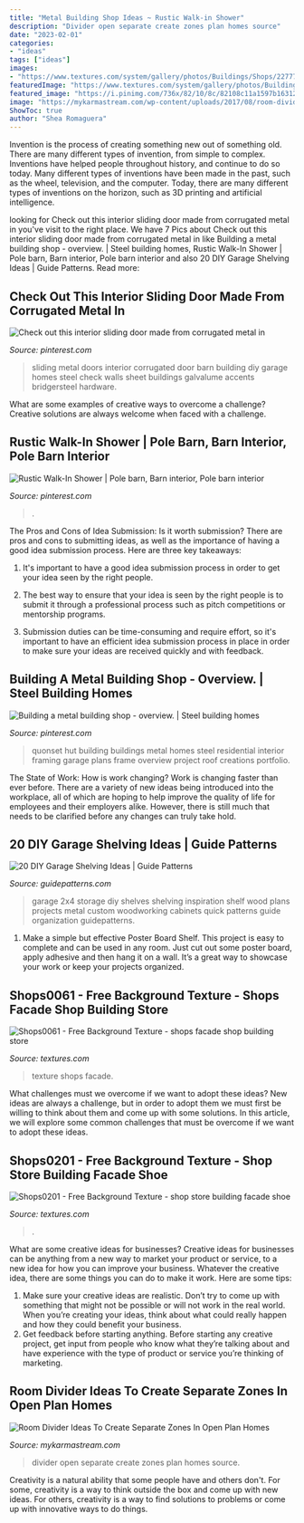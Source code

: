 ```yaml
---
title: "Metal Building Shop Ideas ~ Rustic Walk-in Shower"
description: "Divider open separate create zones plan homes source"
date: "2023-02-01"
categories:
- "ideas"
tags: ["ideas"]
images:
- "https://www.textures.com/system/gallery/photos/Buildings/Shops/22777/Shops0061_600.jpg?v=5"
featuredImage: "https://www.textures.com/system/gallery/photos/Buildings/Shops/26103/Shops0201_1_600.jpg?v=5"
featured_image: "https://i.pinimg.com/736x/82/10/8c/82108c11a1597b163127390c1b05187a.jpg"
image: "https://mykarmastream.com/wp-content/uploads/2017/08/room-divider-2.jpg"
ShowToc: true
author: "Shea Romaguera"
---
```



Invention is the process of creating something new out of something old. There are many different types of invention, from simple to complex. Inventions have helped people throughout history, and continue to do so today. Many different types of inventions have been made in the past, such as the wheel, television, and the computer. Today, there are many different types of inventions on the horizon, such as 3D printing and artificial intelligence.

	

		
looking for Check out this interior sliding door made from corrugated metal in you've visit to the right place. We have 7 Pics about Check out this interior sliding door made from corrugated metal in like Building a metal building shop - overview. | Steel building homes, Rustic Walk-In Shower | Pole barn, Barn interior, Pole barn interior and also 20 DIY Garage Shelving Ideas | Guide Patterns. Read more:
		
    
## Check Out This Interior Sliding Door Made From Corrugated Metal In

<img loading=lazy src="https://i.pinimg.com/736x/37/f3/8f/37f38f62ba24c1041808f0bcf778bb92--interior-sliding-doors-corrugated-metal.jpg" onerror="this.onerror=null;this.src='https://tse2.mm.bing.net/th?id=OIP.Tiz12u9TS-4VNLq5hqulxQHaLH&amp;pid=15.1';" alt="Check out this interior sliding door made from corrugated metal in">

_Source: pinterest.com_

>sliding metal doors interior corrugated door barn building diy garage homes steel check walls sheet buildings galvalume accents bridgersteel hardware. 

	

What are some examples of creative ways to overcome a challenge?
Creative solutions are always welcome when faced with a challenge.

    
## Rustic Walk-In Shower | Pole Barn, Barn Interior, Pole Barn Interior

<img loading=lazy src="https://i.pinimg.com/736x/82/10/8c/82108c11a1597b163127390c1b05187a.jpg" onerror="this.onerror=null;this.src='https://tse4.mm.bing.net/th?id=OIP.Z83LV9KxMsdGf-dWqctM-gHaLH&amp;pid=15.1';" alt="Rustic Walk-In Shower | Pole barn, Barn interior, Pole barn interior">

_Source: pinterest.com_

>. 

	

The Pros and Cons of Idea Submission: Is it worth submission?
There are pros and cons to submitting ideas, as well as the importance of having a good idea submission process. Here are three key takeaways:
1. It's important to have a good idea submission process in order to get your idea seen by the right people.

2. The best way to ensure that your idea is seen by the right people is to submit it through a professional process such as pitch competitions or mentorship programs.

3. Submission duties can be time-consuming and require effort, so it's important to have an efficient idea submission process in place in order to make sure your ideas are received quickly and with feedback.

    
## Building A Metal Building Shop - Overview. | Steel Building Homes

<img loading=lazy src="https://i.pinimg.com/736x/d6/c3/ba/d6c3ba41d066558fc6947609091efe28.jpg" onerror="this.onerror=null;this.src='https://tse1.mm.bing.net/th?id=OIP.ZXVbfvtPf6DjBjRsENdThgHaNK&amp;pid=15.1';" alt="Building a metal building shop - overview. | Steel building homes">

_Source: pinterest.com_

>quonset hut building buildings metal homes steel residential interior framing garage plans frame overview project roof creations portfolio. 

	

The State of Work: How is work changing?
Work is changing faster than ever before. There are a variety of new ideas being introduced into the workplace, all of which are hoping to help improve the quality of life for employees and their employers alike. However, there is still much that needs to be clarified before any changes can truly take hold.

    
## 20 DIY Garage Shelving Ideas | Guide Patterns

<img loading=lazy src="https://www.guidepatterns.com/wp-content/uploads/2015/07/DIY-Garage-Shelves-2x4.jpg" onerror="this.onerror=null;this.src='https://tse4.mm.bing.net/th?id=OIP.Snr8onD0Fbo5AMQTXQFJEgHaJ4&amp;pid=15.1';" alt="20 DIY Garage Shelving Ideas | Guide Patterns">

_Source: guidepatterns.com_

>garage 2x4 storage diy shelves shelving inspiration shelf wood plans projects metal custom woodworking cabinets quick patterns guide organization guidepatterns. 

	

1. Make a simple but effective Poster Board Shelf. This project is easy to complete and can be used in any room. Just cut out some poster board, apply adhesive and then hang it on a wall. It’s a great way to showcase your work or keep your projects organized.

    
## Shops0061 - Free Background Texture - Shops Facade Shop Building Store

<img loading=lazy src="https://www.textures.com/system/gallery/photos/Buildings/Shops/22777/Shops0061_600.jpg?v=5" onerror="this.onerror=null;this.src='https://tse3.mm.bing.net/th?id=OIP.TKf3TVidnyqW_0C1dVusUAHaEc&amp;pid=15.1';" alt="Shops0061 - Free Background Texture - shops facade shop building store">

_Source: textures.com_

>texture shops facade. 

	

What challenges must we overcome if we want to adopt these ideas?
New ideas are always a challenge, but in order to adopt them we must first be willing to think about them and come up with some solutions. In this article, we will explore some common challenges that must be overcome if we want to adopt these ideas.

    
## Shops0201 - Free Background Texture - Shop Store Building Facade Shoe

<img loading=lazy src="https://www.textures.com/system/gallery/photos/Buildings/Shops/26103/Shops0201_1_600.jpg?v=5" onerror="this.onerror=null;this.src='https://tse4.mm.bing.net/th?id=OIP.CcO-nlQ_j872-uHKzJSWUQHaD_&amp;pid=15.1';" alt="Shops0201 - Free Background Texture - shop store building facade shoe">

_Source: textures.com_

>. 

	

What are some creative ideas for businesses?
Creative ideas for businesses can be anything from a new way to market your product or service, to a new idea for how you can improve your business. Whatever the creative idea, there are some things you can do to make it work. Here are some tips: 
1. Make sure your creative ideas are realistic. Don’t try to come up with something that might not be possible or will not work in the real world. When you’re creating your ideas, think about what could really happen and how they could benefit your business. 
2. Get feedback before starting anything. Before starting any creative project, get input from people who know what they’re talking about and have experience with the type of product or service you’re thinking of marketing.

    
## Room Divider Ideas To Create Separate Zones In Open Plan Homes

<img loading=lazy src="https://mykarmastream.com/wp-content/uploads/2017/08/room-divider-2.jpg" onerror="this.onerror=null;this.src='https://tse4.mm.bing.net/th?id=OIP.PT-CtLM7BdL6YJxyhofpGQHaJe&amp;pid=15.1';" alt="Room Divider Ideas To Create Separate Zones In Open Plan Homes">

_Source: mykarmastream.com_

>divider open separate create zones plan homes source. 

	

Creativity is a natural ability that some people have and others don't. For some, creativity is a way to think outside the box and come up with new ideas. For others, creativity is a way to find solutions to problems or come up with innovative ways to do things.

